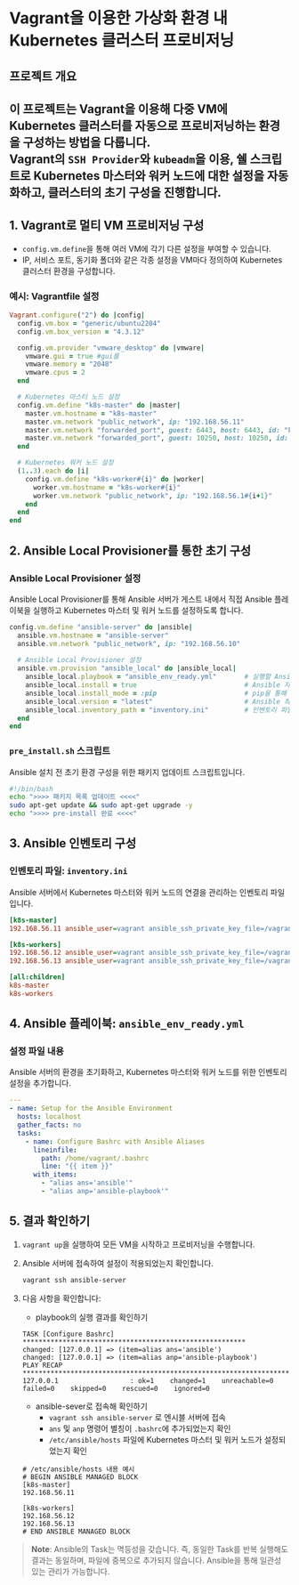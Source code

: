 
# Vagrant을 이용한 가상화 환경 내 Kubernetes 클러스터 프로비저닝

## 프로젝트 개요
이 프로젝트는 Vagrant을 이용해 다중 VM에 Kubernetes 클러스터를 자동으로 프로비저닝하는 환경을 구성하는 방법을 다룹니다.<br>
Vagrant의 `SSH Provider`와 `kubeadm`을 이용, 쉘 스크립트로 Kubernetes 마스터와 워커 노드에 대한 설정을 자동화하고, 클러스터의 초기 구성을 진행합니다.
---
## 1. Vagrant로 멀티 VM 프로비저닝 구성
* `config.vm.define`을 통해 여러 VM에 각기 다른 설정을 부여할 수 있습니다.
* IP, 서비스 포트, 동기화 폴더와 같은 각종 설정을 VM마다 정의하여 Kubernetes 클러스터 환경을 구성합니다.

### 예시: Vagrantfile 설정
```ruby
Vagrant.configure("2") do |config|
  config.vm.box = "generic/ubuntu2204"
  config.vm.box_version = "4.3.12"

  config.vm.provider "vmware_desktop" do |vmware|
    vmware.gui = true #gui를 
    vmware.memory = "2048"
    vmware.cpus = 2
  end

  # Kubernetes 마스터 노드 설정
  config.vm.define "k8s-master" do |master|
    master.vm.hostname = "k8s-master"
    master.vm.network "public_network", ip: "192.168.56.11"
    master.vm.network "forwarded_port", guest: 6443, host: 6443, id: "k8s_api_server"
    master.vm.network "forwarded_port", guest: 10250, host: 10250, id: "kubelet"
  end

  # Kubernetes 워커 노드 설정
  (1..3).each do |i|
    config.vm.define "k8s-worker#{i}" do |worker|
      worker.vm.hostname = "k8s-worker#{i}"
      worker.vm.network "public_network", ip: "192.168.56.1#{i+1}"
    end
  end
end
```

## 2. Ansible Local Provisioner를 통한 초기 구성

### Ansible Local Provisioner 설정
Ansible Local Provisioner를 통해 Ansible 서버가 게스트 내에서 직접 Ansible 플레이북을 실행하고 Kubernetes 마스터 및 워커 노드를 설정하도록 합니다.

```ruby
config.vm.define "ansible-server" do |ansible|
  ansible.vm.hostname = "ansible-server"
  ansible.vm.network "public_network", ip: "192.168.56.10"
  
  # Ansible Local Provisioner 설정
  ansible.vm.provision "ansible_local" do |ansible_local|
    ansible_local.playbook = "ansible_env_ready.yml"       # 실행할 Ansible 플레이북 파일
    ansible_local.install = true                           # Ansible 자동 설치
    ansible_local.install_mode = :pip                      # pip을 통해 Ansible 설치
    ansible_local.version = "latest"                       # Ansible 최신 버전 설치
    ansible_local.inventory_path = "inventory.ini"         # 인벤토리 파일 설정
  end
end
```

### `pre_install.sh` 스크립트
Ansible 설치 전 초기 환경 구성을 위한 패키지 업데이트 스크립트입니다.

```bash
#!/bin/bash
echo ">>>> 패키지 목록 업데이트 <<<<"
sudo apt-get update && sudo apt-get upgrade -y
echo ">>>> pre-install 완료 <<<<"
```

## 3. Ansible 인벤토리 구성

### 인벤토리 파일: `inventory.ini`
Ansible 서버에서 Kubernetes 마스터와 워커 노드의 연결을 관리하는 인벤토리 파일입니다.

```ini
[k8s-master]
192.168.56.11 ansible_user=vagrant ansible_ssh_private_key_file=/vagrant/.vagrant/machines/k8s-master/vmware_desktop/private_key

[k8s-workers]
192.168.56.12 ansible_user=vagrant ansible_ssh_private_key_file=/vagrant/.vagrant/machines/k8s-worker1/vmware_desktop/private_key
192.168.56.13 ansible_user=vagrant ansible_ssh_private_key_file=/vagrant/.vagrant/machines/k8s-worker2/vmware_desktop/private_key

[all:children]
k8s-master
k8s-workers
```

## 4. Ansible 플레이북: `ansible_env_ready.yml`

### 설정 파일 내용
Ansible 서버의 환경을 초기화하고, Kubernetes 마스터와 워커 노드를 위한 인벤토리 설정을 추가합니다.

```yaml
---
- name: Setup for the Ansible Environment
  hosts: localhost
  gather_facts: no
  tasks:
    - name: Configure Bashrc with Ansible Aliases
      lineinfile:
        path: /home/vagrant/.bashrc
        line: "{{ item }}"
      with_items:
        - "alias ans='ansible'"
        - "alias anp='ansible-playbook'"
```

## 5. 결과 확인하기
1. `vagrant up`을 실행하여 모든 VM을 시작하고 프로비저닝을 수행합니다.
2. Ansible 서버에 접속하여 설정이 적용되었는지 확인합니다.

   ```bash
   vagrant ssh ansible-server
   ```

3. 다음 사항을 확인합니다:
   - playbook의 실행 결과를 확인하기
   ```
   TASK [Configure Bashrc] ********************************************************
   changed: [127.0.0.1] => (item=alias ans='ansible')
   changed: [127.0.0.1] => (item=alias anp='ansible-playbook')
   PLAY RECAP *********************************************************************
   127.0.0.1                  : ok=1    changed=1    unreachable=0    failed=0    skipped=0    rescued=0    ignored=0
   ```
   - ansible-sever로 접속해 확인하기
     - `vagrant ssh ansible-server` 로 엔시블 서버에 접속
     - `ans` 및 `anp` 명령어 별칭이 `.bashrc`에 추가되었는지 확인
     - `/etc/ansible/hosts` 파일에 Kubernetes 마스터 및 워커 노드가 설정되었는지 확인
   
   ```text
   # /etc/ansible/hosts 내용 예시
   # BEGIN ANSIBLE MANAGED BLOCK
   [k8s-master]
   192.168.56.11
          
   [k8s-workers]
   192.168.56.12
   192.168.56.13
   # END ANSIBLE MANAGED BLOCK
   ```

> **Note**: Ansible의 Task는 멱등성을 갖습니다. 즉, 동일한 Task를 반복 실행해도 결과는 동일하며, 파일에 중복으로 추가되지 않습니다. Ansible을 통해 일관성 있는 관리가 가능합니다.
